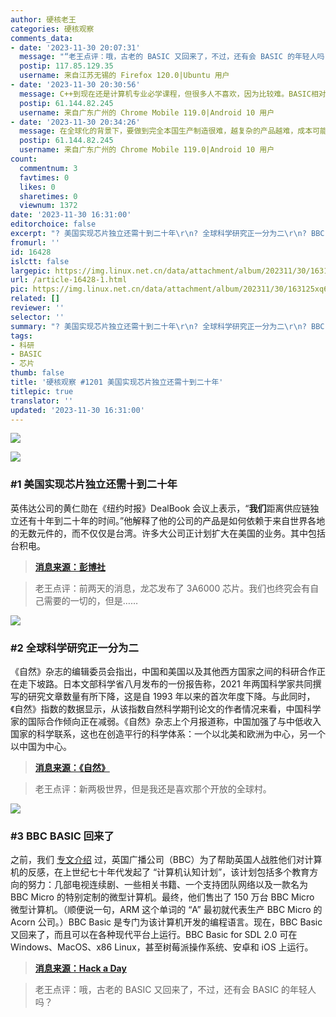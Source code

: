 ```yaml
---
author: 硬核老王
categories: 硬核观察
comments_data:
- date: '2023-11-30 20:07:31'
  message: "“老王点评：哦，古老的 BASIC 又回来了，不过，还有会 BASIC 的年轻人吗？”<br />\r\n<br />\r\n——C++同问。。。"
  postip: 117.85.129.35
  username: 来自江苏无锡的 Firefox 120.0|Ubuntu 用户
- date: '2023-11-30 20:30:56'
  message: C++到现在还是计算机专业必学课程，但很多人不喜欢，因为比较难。BASIC相对要简单不少，我看过80年代的BASIC书籍，似乎是大学的课本。
  postip: 61.144.82.245
  username: 来自广东广州的 Chrome Mobile 119.0|Android 10 用户
- date: '2023-11-30 20:34:26'
  message: 在全球化的背景下，要做到完全本国生产制造很难，越复杂的产品越难，成本可能非常高，最多只能做到不依赖供应链。
  postip: 61.144.82.245
  username: 来自广东广州的 Chrome Mobile 119.0|Android 10 用户
count:
  commentnum: 3
  favtimes: 0
  likes: 0
  sharetimes: 0
  viewnum: 1372
date: '2023-11-30 16:31:00'
editorchoice: false
excerpt: "? 美国实现芯片独立还需十到二十年\r\n? 全球科学研究正一分为二\r\n? BBC BASIC 回来了\r\n» \r\n»"
fromurl: ''
id: 16428
islctt: false
largepic: https://img.linux.net.cn/data/attachment/album/202311/30/163125xq6xqpjt2zbh6hjt.jpg
url: /article-16428-1.html
pic: https://img.linux.net.cn/data/attachment/album/202311/30/163125xq6xqpjt2zbh6hjt.jpg.thumb.jpg
related: []
reviewer: ''
selector: ''
summary: "? 美国实现芯片独立还需十到二十年\r\n? 全球科学研究正一分为二\r\n? BBC BASIC 回来了\r\n» \r\n»"
tags:
- 科研
- BASIC
- 芯片
thumb: false
title: '硬核观察 #1201 美国实现芯片独立还需十到二十年'
titlepic: true
translator: ''
updated: '2023-11-30 16:31:00'
---
```


![](https://img.linux.net.cn/data/attachment/album/202311/30/163125xq6xqpjt2zbh6hjt.jpg)


![](https://img.linux.net.cn/data/attachment/album/202311/30/162807ytmaada7v3azem37.png)


### #1 美国实现芯片独立还需十到二十年


英伟达公司的黄仁勋在《纽约时报》DealBook 会议上表示，“**我们**距离供应链独立还有十年到二十年的时间。”他解释了他的公司的产品是如何依赖于来自世界各地的无数元件的，而不仅仅是台湾。许多大公司正计划扩大在美国的业务。其中包括台积电。



> 
> **[消息来源：彭博社](https://www.bloomberg.com/news/articles/2023-11-29/nvidia-ceo-says-us-will-take-years-to-achieve-chip-independence)**
> 
> 
> 



> 
> 老王点评：前两天的消息，龙芯发布了 3A6000 芯片。我们也终究会有自己需要的一切的，但是……
> 
> 
> 


![](https://img.linux.net.cn/data/attachment/album/202311/30/162824q6sez0ee7p79sope.png)


### #2 全球科学研究正一分为二


《自然》杂志的编辑委员会指出，中国和美国以及其他西方国家之间的科研合作正在走下坡路。日本文部科学省八月发布的一份报告称，2021 年两国科学家共同撰写的研究文章数量有所下降，这是自 1993 年以来的首次年度下降。与此同时，《自然》指数的数据显示，从该指数自然科学期刊论文的作者情况来看，中国科学家的国际合作倾向正在减弱。《自然》杂志上个月报道称，中国加强了与中低收入国家的科学联系，这也在创造平行的科学体系：一个以北美和欧洲为中心，另一个以中国为中心。



> 
> **[消息来源：《自然》](https://www.nature.com/articles/d41586-023-03711-1)**
> 
> 
> 



> 
> 老王点评：新两极世界，但是我还是喜欢那个开放的全球村。
> 
> 
> 


![](https://img.linux.net.cn/data/attachment/album/202311/30/162841olkee6k61meq3le1.png)


### #3 BBC BASIC 回来了


之前，我们 [专文介绍](/article-15469-1.html) 过，英国广播公司（BBC）为了帮助英国人战胜他们对计算机的反感，在上世纪七十年代发起了 “计算机认知计划”，该计划包括多个教育方向的努力：几部电视连续剧、一些相关书籍、一个支持团队网络以及一款名为 BBC Micro 的特别定制的微型计算机。最终，他们售出了 150 万台 BBC Micro 微型计算机。（顺便说一句，ARM 这个单词的 “A” 最初就代表生产 BBC Micro 的 Acorn 公司。）BBC Basic 是专门为该计算机开发的编程语言。现在，BBC Basic 又回来了，而且可以在各种现代平台上运行。BBC Basic for SDL 2.0 可在 Windows、MacOS、x86 Linux，甚至树莓派操作系统、安卓和 iOS 上运行。



> 
> **[消息来源：Hack a Day](https://hackaday.com/2023/11/28/bbc-basic-is-back-in-a-big-way/)**
> 
> 
> 



> 
> 老王点评：哦，古老的 BASIC 又回来了，不过，还有会 BASIC 的年轻人吗？
> 
> 
>